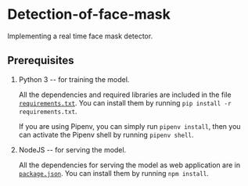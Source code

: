 # Detection-of-face-mask

Implementing a real time face mask detector.
## Prerequisites

1. Python 3 -- for training the model.

    All the dependencies and required libraries are included in the file [`requirements.txt`](./requirements.txt). You can install them by running `pip install -r requirements.txt`.

    If you are using Pipenv, you can simply run `pipenv install`, then you can activate the Pipenv shell by running `pipenv shell`.

2. NodeJS -- for serving the model.

    All the dependencies for serving the model as web application are in [`package.json`](./package.json). You can install them by running `npm install`.
